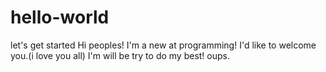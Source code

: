 # hello-world
let's get started
Hi peoples!
I'm a new at programming! I'd like to welcome you.(i love you all)
I'm will be try to do my best!
oups.
